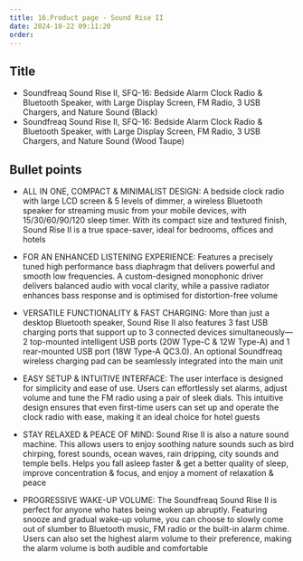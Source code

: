 ```yaml
---
title: 16.Product page - Sound Rise II
date: 2024-10-22 09:11:20
order:
---
```


## Title

- Soundfreaq Sound Rise II, SFQ-16: Bedside Alarm Clock Radio & Bluetooth Speaker, with Large Display Screen, FM Radio, 3 USB Chargers, and Nature Sound (Black)
- Soundfreaq Sound Rise II, SFQ-16: Bedside Alarm Clock Radio & Bluetooth Speaker, with Large Display Screen, FM Radio, 3 USB Chargers, and Nature Sound (Wood Taupe)

## Bullet points

- ALL IN ONE, COMPACT & MINIMALIST DESIGN: A bedside clock radio with large LCD screen & 5 levels of dimmer, a wireless Bluetooth speaker for streaming music from your mobile devices, with 15/30/60/90/120 sleep timer. With its compact size and textured finish, Sound Rise II is a true space-saver, ideal for bedrooms, offices and hotels

- FOR AN ENHANCED LISTENING EXPERIENCE: Features a precisely tuned high performance bass diaphragm that delivers powerful and smooth low frequencies. A custom-designed monophonic driver delivers balanced audio with vocal clarity, while a passive radiator enhances bass response and is optimised for distortion-free volume

- VERSATILE FUNCTIONALITY & FAST CHARGING: More than just a desktop Bluetooth speaker, Sound Rise II also features 3 fast USB charging ports that support up to 3 connected devices simultaneously—2 top-mounted intelligent USB ports (20W Type-C & 12W Type-A) and 1 rear-mounted USB port (18W Type-A QC3.0). An optional Soundfreaq wireless charging pad can be seamlessly integrated into the main unit

- EASY SETUP & INTUITIVE INTERFACE: The user interface is designed for simplicity and ease of use. Users can effortlessly set alarms, adjust volume and tune the FM radio using a pair of sleek dials. This intuitive design ensures that even first-time users can set up and operate the clock radio with ease, making it an ideal choice for hotel guests

- STAY RELAXED & PEACE OF MIND: Sound Rise II is also a nature sound machine. This allows users to enjoy soothing nature sounds such as bird chirping, forest sounds, ocean waves, rain dripping, city sounds and temple bells. Helps you fall asleep faster & get a better quality of sleep, improve concentration & focus, and enjoy a moment of relaxation & peace

- PROGRESSIVE WAKE-UP VOLUME: The Soundfreaq Sound Rise II is perfect for anyone who hates being woken up abruptly. Featuring snooze and gradual wake-up volume, you can choose to slowly come out of slumber to Bluetooth music, FM radio or the built-in alarm chime. Users can also set the highest alarm volume to their preference, making the alarm volume is both audible and comfortable
